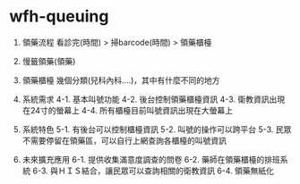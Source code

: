 # wfh-queuing

1. 領藥流程
   看診完(時間) > 掃barcode(時間) > 領藥櫃檯
2. 慢籤領藥(領藥)
3. 領藥櫃檯
    幾個分類(兒科內科....)，其中有什麼不同的地方
4. 系統需求
    4-1. 基本叫號功能
    4-2. 後台控制領藥櫃檯資訊
    4-3. 衛教資訊出現在24寸的螢幕上
    4-4. 所有櫃檯目前叫號資訊出現在大螢幕上
    
5.  系統特色
     5-1. 有後台可以控制櫃檯資訊
     5-2. 叫號的操作可以跨平台
     5-3. 民眾不需要停留在領藥區，可以自行上網查詢各櫃檯的叫號資訊
     
6.  未來擴充應用
    6-1. 提供收集滿意度調查的問卷
    6-2. 藥師在領藥櫃檯的排班系統
    6-3. 與ＨＩＳ結合，讓民眾可以查詢相關的衛教資訊
    6-4. 領藥無紙化
  
    
   
